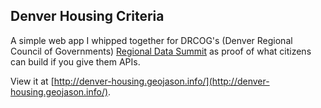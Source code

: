 ## Denver Housing Criteria

A simple web app I whipped together for DRCOG's (Denver Regional Council of Governments) [Regional Data Summit](http://archive.constantcontact.com/fs103/1103768220405/archive/1111347372078.html) as proof of what citizens can build if you give them APIs.

View it at [http://denver-housing.geojason.info/](http://denver-housing.geojason.info/).